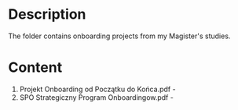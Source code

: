 # Description
The folder contains onboarding projects from my Magister's studies.

# Content
1. Projekt Onboarding od Początku do Końca.pdf -
2. SPO Strategiczny Program Onboardingow.pdf - 
